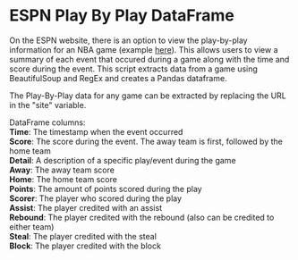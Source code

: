 # ESPN Play By Play DataFrame

On the ESPN website, there is an option to view the play-by-play information for an NBA game (example <a href='https://www.espn.com/nba/playbyplay?gameId=401267371'> here</a>). This allows users to view a summary of each event that occured during a game along with the time and score during the event. This script extracts data from a game using BeautifulSoup and RegEx and creates a Pandas dataframe. 

The Play-By-Play data for any game can be extracted by replacing the URL in the "site" variable.

DataFrame columns:\
<b>Time</b>: The timestamp when the event occurred\
<b>Score</b>: The score during the event. The away team is first, followed by the home team\
<b>Detail</b>: A description of a specific play/event during the game\
<b>Away</b>: The away team score\
<b>Home</b>: The home team score\
<b>Points</b>: The amount of points scored during the play\
<b>Scorer</b>: The player who scored during the play\
<b>Assist</b>: The player credited with an assist\
<b>Rebound</b>: The player credited with the rebound (also can be credited to either team)\
<b>Steal</b>: The player credited with the steal\
<b>Block</b>: The player credited with the block
